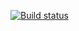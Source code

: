 [![Build status](https://ci.appveyor.com/api/projects/status/2kitog8f0ayc467f?svg=true)](https://ci.appveyor.com/project/druffy10/gradletask8)